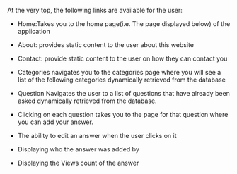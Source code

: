 At the very top, the following links are available for the user:

  - Home:Takes you to the home page(i.e. The page displayed below) of the application
    
  - About: provides static content to the user about this website
    
  - Contact: provide static content to the user on how they can contact you
    
  - Categories navigates you to the categories page where you will see a list of the following categories dynamically retrieved from the database
    
  - Question Navigates the user to a list of questions that have already been asked dynamically retrieved
    from the database. 

  - Clicking on each question takes you to the page for that question where you can add your answer.

  - The ability to edit an answer when the user clicks on it

  - Displaying who the answer was added by 
  
  - Displaying the Views count of the answer

